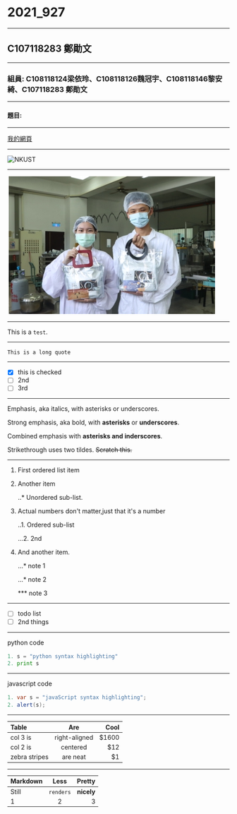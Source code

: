 # 2021_927
***
## C107118283 鄭勛文
***
### 組員: C108118124梁依玲、C108118126魏冠宇、C108118146黎安綺、C107118283 鄭勛文
***
#### 題目:
***
[我的網頁](https://www.nkust.edu.tw/)
***
![NKUST](https://www.nkust.edu.tw/var/file/0/1000/img/513/182513897.png "高科大")
***

![New Photo](123456.jpg "123456")
***

This is a `test`.
***
```
This is a long quote
```
***
- [x] this is checked
- [ ] 2nd
- [ ] 3rd
***


Emphasis, aka italics, with asterisks or underscores.

Strong emphasis, aka bold, with **asterisks** or **underscores**.

Combined emphasis with **asterisks and inderscores**.

Strikethrough uses two tildes. ~~Scratch this.~~

***
1. First ordered list item
2. Another item

   ..* Unordered sub-list.
3. Actual numbers don't matter,just that it's a number

   ..1. Ordered sub-list
   
   ...2. 2nd
4. And another item.

   ...* note 1
   
   ...* note 2
   
   ***  note 3
***


- [ ] todo list
- [ ] 2nd things
***

python code

```python
1. s = "python syntax highlighting"
2. print s
```
***

javascript code
```java
1. var s = "javaScript syntax highlighting";
2. alert(s);
```
***

| Table | Are | Cool |
|:-------------|:--------------:|-------------:|
| col 3 is | right-aligned | $1600 |
| col 2 is | centered | $12 |
| zebra stripes | are neat | $1 |

***

| **Markdown** | **Less** | **Pretty** |
|:-------------|:--------------:|-------------:|
| Still | `renders` | **nicely** |
| 1 | 2 | 3 |
